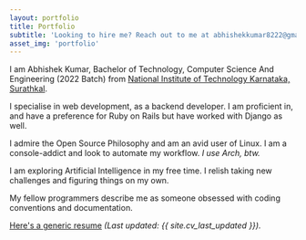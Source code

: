 ```yaml
---
layout: portfolio
title: Portfolio
subtitle: 'Looking to hire me? Reach out to me at abhishekkumar8222@gmail.com'
asset_img: 'portfolio'
---
```


I am Abhishek Kumar, Bachelor of Technology, Computer Science And Engineering  (2022 Batch) from [National Institute of Technology Karnataka, Surathkal](https://www.nitk.ac.in/).

I specialise in web development, as a backend developer. I am proficient in, and have a preference for Ruby on Rails but have worked with Django as well.

I admire the Open Source Philosophy and am an avid user of Linux. I am a console-addict and look to automate my workflow. _I use Arch, btw._

I am exploring Artificial Intelligence in my free time. I relish taking new challenges and figuring things on my own.

My fellow programmers describe me as someone obsessed with coding conventions and documentation.

[Here's a generic resume](/assets/resume.pdf) _(Last updated: {{ site.cv_last_updated }})._
